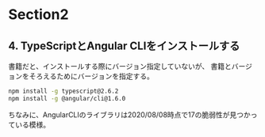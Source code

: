 # Section2

## 4. TypeScriptとAngular CLIをインストールする

書籍だと、インストールする際にバージョン指定していないが、
書籍とバージョンをそろえるためにバージョンを指定する。

```bash
npm install -g typescript@2.6.2
npm install -g @angular/cli@1.6.0
```

ちなみに、AngularCLIのライブラリは2020/08/08時点で17の脆弱性が見つかっている模様。
